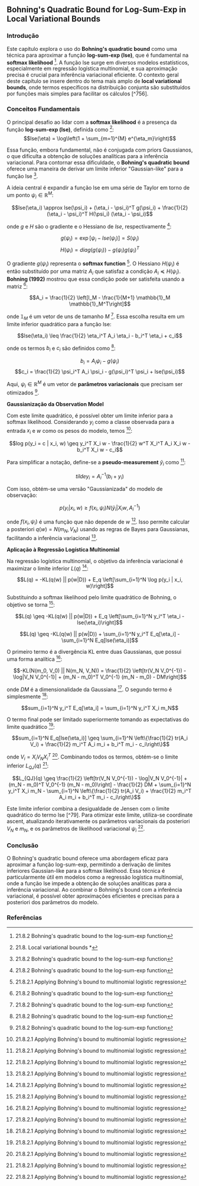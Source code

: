 ## Bohning's Quadratic Bound for Log-Sum-Exp in Local Variational Bounds

### Introdução
Este capítulo explora o uso do **Bohning's quadratic bound** como uma técnica para aproximar a função **log-sum-exp (lse)**, que é fundamental na **softmax likelihood** [^758]. A função lse surge em diversos modelos estatísticos, especialmente em regressão logística multinomial, e sua aproximação precisa é crucial para inferência variacional eficiente. O contexto geral deste capítulo se insere dentro do tema mais amplo de **local variational bounds**, onde termos específicos na distribuição conjunta são substituídos por funções mais simples para facilitar os cálculos [^756].

### Conceitos Fundamentais

O principal desafio ao lidar com a **softmax likelihood** é a presença da função **log-sum-exp (lse)**, definida como [^757]:
$$lse(\eta) = \log\left(1 + \sum_{m=1}^{M} e^{\eta_m}\right)$$

Essa função, embora fundamental, não é conjugada com priors Gaussianos, o que dificulta a obtenção de soluções analíticas para a inferência variacional. Para contornar essa dificuldade, o **Bohning's quadratic bound** oferece uma maneira de derivar um limite inferior "Gaussian-like" para a função lse [^758].

A ideia central é expandir a função lse em uma série de Taylor em torno de um ponto $\psi_i \in \mathbb{R}^M$:

$$lse(\eta_i) \approx lse(\psi_i) + (\eta_i - \psi_i)^T g(\psi_i) + \frac{1}{2} (\eta_i - \psi_i)^T H(\psi_i) (\eta_i - \psi_i)$$

onde $g$ e $H$ são o gradiente e o Hessiano de $lse$, respectivamente [^758]:

$$g(\psi_i) = \exp[\psi_i - lse(\psi_i)] = S(\psi_i)$$
$$H(\psi_i) = diag(g(\psi_i)) - g(\psi_i)g(\psi_i)^T$$

O gradiente $g(\psi_i)$ representa o **softmax function** [^759]. O Hessiano $H(\psi_i)$ é então substituído por uma matriz $A_i$ que satisfaz a condição $A_i \preceq H(\psi_i)$. **Bohning (1992)** mostrou que essa condição pode ser satisfeita usando a matriz [^758]:

$$A_i = \frac{1}{2} \left[I_M - \frac{1}{M+1} \mathbb{1}_M \mathbb{1}_M^T\right]$$

onde $\mathbb{1}_M$ é um vetor de uns de tamanho $M$ [^758]. Essa escolha resulta em um limite inferior quadrático para a função lse:

$$lse(\eta_i) \leq \frac{1}{2} \eta_i^T A_i \eta_i - b_i^T \eta_i + c_i$$

onde os termos $b_i$ e $c_i$ são definidos como [^758]:

$$b_i = A_i \psi_i - g(\psi_i)$$
$$c_i = \frac{1}{2} \psi_i^T A_i \psi_i - g(\psi_i)^T \psi_i + lse(\psi_i)$$

Aqui, $\psi_i \in \mathbb{R}^M$ é um vetor de **parâmetros variacionais** que precisam ser otimizados [^758].

**Gaussianização da Observation Model**

Com este limite quadrático, é possível obter um limite inferior para a softmax likelihood. Considerando $y_i$ como a classe observada para a entrada $x_i$ e $w$ como os pesos do modelo, temos [^759]:

$$log p(y_i = c | x_i, w) \geq y_i^T X_i w - \frac{1}{2} w^T X_i^T A_i X_i w - b_i^T X_i w - c_i$$

Para simplificar a notação, define-se a **pseudo-measurement** $\tilde{y}_i$ como [^759]:

$$tilde{y}_i = A_i^{-1} (b_i + y_i)$$

Com isso, obtém-se uma versão "Gaussianizada" do modelo de observação:

$$p(y_i | x_i, w) \geq f(x_i, \psi_i) N(\tilde{y}_i | X_i w, A_i^{-1})$$

onde $f(x_i, \psi_i)$ é uma função que não depende de $w$ [^759]. Isso permite calcular a posteriori $q(w) = N(m_N, V_N)$ usando as regras de Bayes para Gaussianas, facilitando a inferência variacional [^759].

**Aplicação à Regressão Logística Multinomial**

Na regressão logística multinomial, o objetivo da inferência variacional é maximizar o limite inferior $L(q)$ [^759]:

$$L(q) = -KL(q(w) || p(w|D)) + E_q \left[\sum_{i=1}^N \log p(y_i | x_i, w)\right]$$

Substituindo a softmax likelihood pelo limite quadrático de Bohning, o objetivo se torna [^759]:

$$L(q) \geq -KL(q(w) || p(w|D)) + E_q \left[\sum_{i=1}^N y_i^T \eta_i - lse(\eta_i)\right]$$

$$L(q) \geq -KL(q(w) || p(w|D)) + \sum_{i=1}^N y_i^T E_q[\eta_i] - \sum_{i=1}^N E_q[lse(\eta_i)]$$

O primeiro termo é a divergência KL entre duas Gaussianas, que possui uma forma analítica [^759]:

$$-KL(N(m_0, V_0) || N(m_N, V_N)) = \frac{1}{2} \left[tr(V_N V_0^{-1}) - \log|V_N V_0^{-1}| + (m_N - m_0)^T V_0^{-1} (m_N - m_0) - DM\right]$$

onde $DM$ é a dimensionalidade da Gaussiana [^759]. O segundo termo é simplesmente [^759]:

$$sum_{i=1}^N y_i^T E_q[\eta_i] = \sum_{i=1}^N y_i^T X_i m_N$$

O termo final pode ser limitado superiormente tomando as expectativas do limite quadrático [^759]:

$$sum_{i=1}^N E_q[lse(\eta_i)] \geq \sum_{i=1}^N \left\{\frac{1}{2} tr(A_i V_i) + \frac{1}{2} m_i^T A_i m_i + b_i^T m_i - c_i\right\}$$

onde $V_i = X_i V_N X_i^T$ [^759]. Combinando todos os termos, obtém-se o limite inferior $L_{QJ}(q)$ [^759]:

$$L_{QJ}(q) \geq \frac{1}{2} \left[tr(V_N V_0^{-1}) - \log|V_N V_0^{-1}| + (m_N - m_0)^T V_0^{-1} (m_N - m_0)\right] - \frac{1}{2} DM + \sum_{i=1}^N y_i^T X_i m_N - \sum_{i=1}^N \left\{\frac{1}{2} tr(A_i V_i) + \frac{1}{2} m_i^T A_i m_i + b_i^T m_i - c_i\right\}$$

Este limite inferior combina a desigualdade de Jensen com o limite quadrático do termo lse [^79]. Para otimizar este limite, utiliza-se coordinate ascent, atualizando iterativamente os parâmetros variacionais da posteriori $V_N$ e $m_N$, e os parâmetros de likelihood variacional $\psi_i$ [^759].

### Conclusão

O Bohning's quadratic bound oferece uma abordagem eficaz para aproximar a função log-sum-exp, permitindo a derivação de limites inferiores Gaussian-like para a softmax likelihood. Essa técnica é particularmente útil em modelos como a regressão logística multinomial, onde a função lse impede a obtenção de soluções analíticas para a inferência variacional. Ao combinar o Bohning's bound com a inferência variacional, é possível obter aproximações eficientes e precisas para a posteriori dos parâmetros do modelo.

### Referências
[^757]: 21.8. Local variational bounds *
[^758]: 21.8.2 Bohning's quadratic bound to the log-sum-exp function
[^759]: 21.8.2.1 Applying Bohning's bound to multinomial logistic regression
<!-- END -->